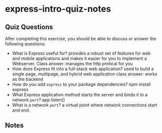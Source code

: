 # express-intro-quiz-notes

## Quiz Questions

After completing this exercise, you should be able to discuss or answer the following questions:

- What is Express useful for?
  provides a robust set of features for web and mobile applications and makes it easier for you to implement a Webserver.
  Class answer: manages the http protical for you
- How does Express fit into a full-stack web application?
  used to build a single page, multipage, and hybrid web application
  class answer: works as the backend
- How do you add `express` to your package dependencies?
  npm install express
- What Express application method starts the server and binds it to a network `port`?
  app.listen()
- What is a network `port`?
  a virtual point where network connections start and end.

## Notes
